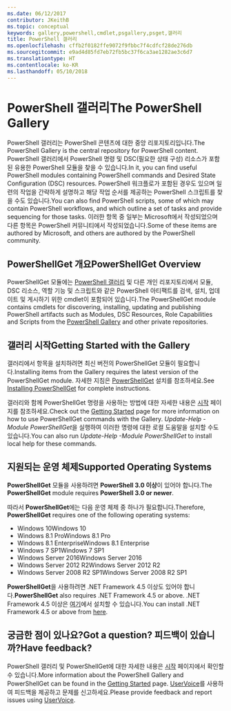 ```yaml
---
ms.date: 06/12/2017
contributor: JKeithB
ms.topic: conceptual
keywords: gallery,powershell,cmdlet,psgallery,psget,갤러리
title: PowerShell 갤러리
ms.openlocfilehash: cffb2f0182ffe9072f9fbbc7f4cdfcf28de276db
ms.sourcegitcommit: e9ad4d85fd7eb72fb5bc37f6ca3ae1282ae3c6d7
ms.translationtype: HT
ms.contentlocale: ko-KR
ms.lasthandoff: 05/10/2018
---
```

# <a name="the-powershell-gallery"></a><span data-ttu-id="1e062-103">PowerShell 갤러리</span><span class="sxs-lookup"><span data-stu-id="1e062-103">The PowerShell Gallery</span></span>

<span data-ttu-id="1e062-104">PowerShell 갤러리는 PowerShell 콘텐츠에 대한 중앙 리포지토리입니다.</span><span class="sxs-lookup"><span data-stu-id="1e062-104">The PowerShell Gallery is the central repository for PowerShell content.</span></span> <span data-ttu-id="1e062-105">PowerShell 갤러리에서 PowerShell 명령 및 DSC(필요한 상태 구성) 리소스가 포함된 유용한 PowerShell 모듈을 찾을 수 있습니다.</span><span class="sxs-lookup"><span data-stu-id="1e062-105">In it, you can find useful PowerShell modules containing PowerShell commands and Desired State Configuration (DSC) resources.</span></span>
<span data-ttu-id="1e062-106">PowerShell 워크플로가 포함된 경우도 있으며 일련의 작업을 간략하게 설명하고 해당 작업 순서를 제공하는 PowerShell 스크립트를 찾을 수도 있습니다.</span><span class="sxs-lookup"><span data-stu-id="1e062-106">You can also find PowerShell scripts, some of which may contain PowerShell workflows, and which outline a set of tasks and provide sequencing for those tasks.</span></span> <span data-ttu-id="1e062-107">이러한 항목 중 일부는 Microsoft에서 작성되었으며 다른 항목은 PowerShell 커뮤니티에서 작성되었습니다.</span><span class="sxs-lookup"><span data-stu-id="1e062-107">Some of these items are authored by Microsoft, and others are authored by the PowerShell community.</span></span>

## <a name="powershellget-overview"></a><span data-ttu-id="1e062-108">PowerShellGet 개요</span><span class="sxs-lookup"><span data-stu-id="1e062-108">PowerShellGet Overview</span></span>

<span data-ttu-id="1e062-109">PowerShellGet 모듈에는 [PowerShell 갤러리](https://www.PowerShellGallery.com) 및 다른 개인 리포지토리에서 모듈, DSC 리소스, 역할 기능 및 스크립트와 같은 PowerShell 아티팩트를 검색, 설치, 업데이트 및 게시하기 위한 cmdlet이 포함되어 있습니다.</span><span class="sxs-lookup"><span data-stu-id="1e062-109">The PowerShellGet module contains cmdlets for discovering, installing, updating and publishing PowerShell artifacts such as Modules, DSC Resources, Role Capabilities and Scripts from the [PowerShell Gallery](https://www.PowerShellGallery.com) and other private repositories.</span></span>

## <a name="getting-started-with-the-gallery"></a><span data-ttu-id="1e062-110">갤러리 시작</span><span class="sxs-lookup"><span data-stu-id="1e062-110">Getting Started with the Gallery</span></span>

<span data-ttu-id="1e062-111">갤러리에서 항목을 설치하려면 최신 버전의 PowerShellGet 모듈이 필요합니다.</span><span class="sxs-lookup"><span data-stu-id="1e062-111">Installing items from the Gallery requires the latest version of the PowerShellGet module.</span></span>
<span data-ttu-id="1e062-112">자세한 지침은 [PowerShellGet](installing-psget.md) 설치를 참조하세요.</span><span class="sxs-lookup"><span data-stu-id="1e062-112">See [Installing PowerShellGet](installing-psget.md) for complete instructions.</span></span>

<span data-ttu-id="1e062-113">갤러리와 함께 PowerShellGet 명령을 사용하는 방법에 대한 자세한 내용은 [시작](getting-started.md) 페이지를 참조하세요.</span><span class="sxs-lookup"><span data-stu-id="1e062-113">Check out the [Getting Started](getting-started.md) page for more information on how to use PowerShellGet commands with the Gallery.</span></span> <span data-ttu-id="1e062-114">*Update-Help -Module PowerShellGet*을 실행하여 이러한 명령에 대한 로컬 도움말을 설치할 수도 있습니다.</span><span class="sxs-lookup"><span data-stu-id="1e062-114">You can also run *Update-Help -Module PowerShellGet* to install local help for these commands.</span></span>

## <a name="supported-operating-systems"></a><span data-ttu-id="1e062-115">지원되는 운영 체제</span><span class="sxs-lookup"><span data-stu-id="1e062-115">Supported Operating Systems</span></span>

<span data-ttu-id="1e062-116">**PowerShellGet** 모듈을 사용하려면 **PowerShell 3.0 이상**이 있어야 합니다.</span><span class="sxs-lookup"><span data-stu-id="1e062-116">The **PowerShellGet** module requires **PowerShell 3.0 or newer**.</span></span>

<span data-ttu-id="1e062-117">따라서 **PowerShellGet**에는 다음 운영 체제 중 하나가 필요합니다.</span><span class="sxs-lookup"><span data-stu-id="1e062-117">Therefore, **PowerShellGet** requires one of the following operating systems:</span></span>

- <span data-ttu-id="1e062-118">Windows 10</span><span class="sxs-lookup"><span data-stu-id="1e062-118">Windows 10</span></span>
- <span data-ttu-id="1e062-119">Windows 8.1 Pro</span><span class="sxs-lookup"><span data-stu-id="1e062-119">Windows 8.1 Pro</span></span>
- <span data-ttu-id="1e062-120">Windows 8.1 Enterprise</span><span class="sxs-lookup"><span data-stu-id="1e062-120">Windows 8.1 Enterprise</span></span>
- <span data-ttu-id="1e062-121">Windows 7 SP1</span><span class="sxs-lookup"><span data-stu-id="1e062-121">Windows 7 SP1</span></span>
- <span data-ttu-id="1e062-122">Windows Server 2016</span><span class="sxs-lookup"><span data-stu-id="1e062-122">Windows Server 2016</span></span>
- <span data-ttu-id="1e062-123">Windows Server 2012 R2</span><span class="sxs-lookup"><span data-stu-id="1e062-123">Windows Server 2012 R2</span></span>
- <span data-ttu-id="1e062-124">Windows Server 2008 R2 SP1</span><span class="sxs-lookup"><span data-stu-id="1e062-124">Windows Server 2008 R2 SP1</span></span>

<span data-ttu-id="1e062-125">**PowerShellGet**을 사용하려면 .NET Framework 4.5 이상도 있어야 합니다.</span><span class="sxs-lookup"><span data-stu-id="1e062-125">**PowerShellGet** also requires .NET Framework 4.5 or above.</span></span> <span data-ttu-id="1e062-126">.NET Framework 4.5 이상은 [여기](https://msdn.microsoft.com/library/5a4x27ek.aspx)에서 설치할 수 있습니다.</span><span class="sxs-lookup"><span data-stu-id="1e062-126">You can install .NET Framework 4.5 or above from [here](https://msdn.microsoft.com/library/5a4x27ek.aspx).</span></span>

## <a name="got-a-question-have-feedback"></a><span data-ttu-id="1e062-127">궁금한 점이 있나요?</span><span class="sxs-lookup"><span data-stu-id="1e062-127">Got a question?</span></span> <span data-ttu-id="1e062-128">피드백이 있습니까?</span><span class="sxs-lookup"><span data-stu-id="1e062-128">Have feedback?</span></span>

<span data-ttu-id="1e062-129">PowerShell 갤러리 및 PowerShellGet에 대한 자세한 내용은 [시작](getting-started.md) 페이지에서 확인할 수 있습니다.</span><span class="sxs-lookup"><span data-stu-id="1e062-129">More information about the PowerShell Gallery and PowerShellGet can be found in the [Getting Started](getting-started.md) page.</span></span> <span data-ttu-id="1e062-130">[UserVoice](http://windowsserver.uservoice.com/forums/301869-powershell)를 사용하여 피드백을 제공하고 문제를 신고하세요.</span><span class="sxs-lookup"><span data-stu-id="1e062-130">Please provide feedback and report issues using [UserVoice](http://windowsserver.uservoice.com/forums/301869-powershell).</span></span>